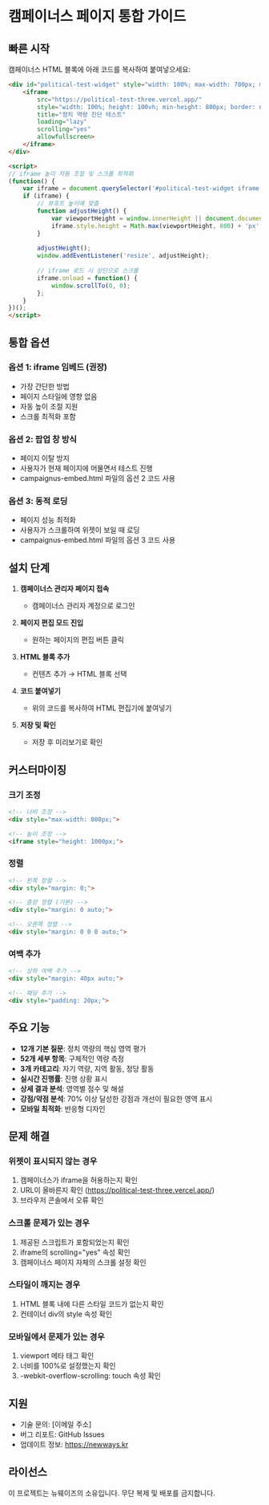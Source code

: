 # 캠페이너스 페이지 통합 가이드

## 빠른 시작

캠페이너스 HTML 블록에 아래 코드를 복사하여 붙여넣으세요:

```html
<div id="political-test-widget" style="width: 100%; max-width: 700px; margin: 0 auto; position: relative; overflow: hidden;">
    <iframe 
        src="https://political-test-three.vercel.app/" 
        style="width: 100%; height: 100vh; min-height: 800px; border: none; border-radius: 12px; overflow: auto; -webkit-overflow-scrolling: touch;"
        title="정치 역량 진단 테스트"
        loading="lazy"
        scrolling="yes"
        allowfullscreen>
    </iframe>
</div>

<script>
// iframe 높이 자동 조절 및 스크롤 최적화
(function() {
    var iframe = document.querySelector('#political-test-widget iframe');
    if (iframe) {
        // 뷰포트 높이에 맞춤
        function adjustHeight() {
            var viewportHeight = window.innerHeight || document.documentElement.clientHeight;
            iframe.style.height = Math.max(viewportHeight, 800) + 'px';
        }
        
        adjustHeight();
        window.addEventListener('resize', adjustHeight);
        
        // iframe 로드 시 상단으로 스크롤
        iframe.onload = function() {
            window.scrollTo(0, 0);
        };
    }
})();
</script>
```

## 통합 옵션

### 옵션 1: iframe 임베드 (권장)
- 가장 간단한 방법
- 페이지 스타일에 영향 없음
- 자동 높이 조절 지원
- 스크롤 최적화 포함

### 옵션 2: 팝업 창 방식
- 페이지 이탈 방지
- 사용자가 현재 페이지에 머물면서 테스트 진행
- campaignus-embed.html 파일의 옵션 2 코드 사용

### 옵션 3: 동적 로딩
- 페이지 성능 최적화
- 사용자가 스크롤하여 위젯이 보일 때 로딩
- campaignus-embed.html 파일의 옵션 3 코드 사용

## 설치 단계

1. **캠페이너스 관리자 페이지 접속**
   - 캠페이너스 관리자 계정으로 로그인

2. **페이지 편집 모드 진입**
   - 원하는 페이지의 편집 버튼 클릭

3. **HTML 블록 추가**
   - 컨텐츠 추가 → HTML 블록 선택

4. **코드 붙여넣기**
   - 위의 코드를 복사하여 HTML 편집기에 붙여넣기

5. **저장 및 확인**
   - 저장 후 미리보기로 확인

## 커스터마이징

### 크기 조정
```html
<!-- 너비 조정 -->
<div style="max-width: 800px;">

<!-- 높이 조정 -->
<iframe style="height: 1000px;">
```

### 정렬
```html
<!-- 왼쪽 정렬 -->
<div style="margin: 0;">

<!-- 중앙 정렬 (기본) -->
<div style="margin: 0 auto;">

<!-- 오른쪽 정렬 -->
<div style="margin: 0 0 0 auto;">
```

### 여백 추가
```html
<!-- 상하 여백 추가 -->
<div style="margin: 40px auto;">

<!-- 패딩 추가 -->
<div style="padding: 20px;">
```

## 주요 기능

- **12개 기본 질문**: 정치 역량의 핵심 영역 평가
- **52개 세부 항목**: 구체적인 역량 측정
- **3개 카테고리**: 자기 역량, 지역 활동, 정당 활동
- **실시간 진행률**: 진행 상황 표시
- **상세 결과 분석**: 영역별 점수 및 해설
- **강점/약점 분석**: 70% 이상 달성한 강점과 개선이 필요한 영역 표시
- **모바일 최적화**: 반응형 디자인

## 문제 해결

### 위젯이 표시되지 않는 경우
1. 캠페이너스가 iframe을 허용하는지 확인
2. URL이 올바른지 확인 (https://political-test-three.vercel.app/)
3. 브라우저 콘솔에서 오류 확인

### 스크롤 문제가 있는 경우
1. 제공된 스크립트가 포함되었는지 확인
2. iframe의 scrolling="yes" 속성 확인
3. 캠페이너스 페이지 자체의 스크롤 설정 확인

### 스타일이 깨지는 경우
1. HTML 블록 내에 다른 스타일 코드가 없는지 확인
2. 컨테이너 div의 style 속성 확인

### 모바일에서 문제가 있는 경우
1. viewport 메타 태그 확인
2. 너비를 100%로 설정했는지 확인
3. -webkit-overflow-scrolling: touch 속성 확인

## 지원

- 기술 문의: [이메일 주소]
- 버그 리포트: GitHub Issues
- 업데이트 정보: https://newways.kr

## 라이선스

이 프로젝트는 뉴웨이즈의 소유입니다. 무단 복제 및 배포를 금지합니다.